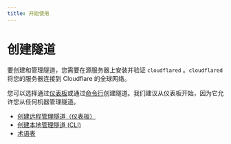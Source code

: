 ```yaml
---
title: 开始使用
---
```

# 创建隧道

要创建和管理隧道，您需要在源服务器上安装并验证 ```cloudflared``` 。```cloudflared``` 将您的服务器连接到 Cloudflare
的全球网络。

您可以选择通过[仪表板](./create-remote-tunnel/)或通过[命令行](./create-local-tunnel/)创建隧道。我们建议从仪表板开始，因为它允许您从任何机器管理隧道。

- [创建远程管理隧道（仪表板）](./create-remote-tunnel/)
- [创建本地管理隧道 (CLI)](./create-local-tunnel/)
- [术语表](./tunnel-useful-terms/)
